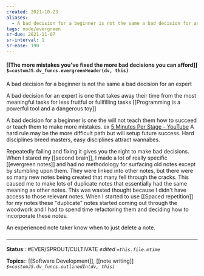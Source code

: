 ```yaml
---
created: 2021-10-23
aliases:
  - A bad decision for a beginner is not the same a bad decision for an expert
tags: node/evergreen
sr-due: 2021-11-07
sr-interval: 1
sr-ease: 190
---
```


#### [[The more mistakes you've fixed the more bad decisions you can afford]] `$=customJS.dv_funcs.evergreenHeader(dv, this)`

A bad decision for a beginner is not the same a bad decision for an expert

A bad decision for an expert is one that takes away their time from the most meaningful tasks for less fruitful or fullfilling tasks [[Programming is a powerful tool and a dangerous toy]]

A bad decision for a beginner is one the will not teach them how to succeed or teach them to make more mistakes. ex [5 Minutes Per Stage - YouTube](https://www.youtube.com/watch?v=wfasQwNJ1G0) A hard rule may be the more difficult path but will setup future success. Hard disciplines breed masters, easy disciplines attract wannabes.

Repeatedly failing and fixing it gives you the right to make bad decisions. When I stared my [[second brain]], I made a lot of really specific [[evergreen notes]] and had no methodology for surfacing old notes except by stumbling upon them. They were linked into other notes, but there were so many new notes being created that many fell through the cracks. This caused me to make lots of duplicate notes that essentially had the same meaning as other notes. This was wasted thought because I didn't have access to those relevant notes. When I started to use [[Spaced repetition]] for my notes these "duplicate" notes started coming out through the woodwork and I had to spend time refactoring them and deciding how to incorporate these notes. 

An experienced note taker know when to just delete a note.
### <hr class="footnote"/>

**Status**:: #EVER/SPROUT/CULTIVATE 
*edited `=this.file.mtime`*

**Topics**:: [[Software Development]], [[note writing]]
*`$=customJS.dv_funcs.outlinedIn(dv, this)`*

